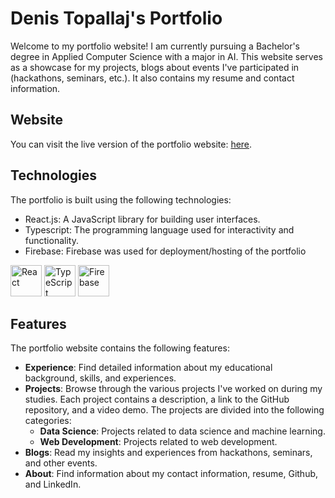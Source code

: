 # Denis Topallaj's Portfolio

Welcome to my portfolio website! I am currently pursuing a Bachelor's degree in Applied Computer Science with a major in AI. This website serves as a showcase for my projects, blogs about events I've participated in (hackathons, seminars, etc.). It also contains my resume and contact information.

## Website

You can visit the live version of the portfolio website: [here](https://denis-topallaj-portfolio.web.app/).

## Technologies

The portfolio is built using the following technologies:

- React.js: A JavaScript library for building user interfaces.
- Typescript: The programming language used for interactivity and functionality.
- Firebase: Firebase was used for deployment/hosting of the portfolio

<img src="https://cdn.jsdelivr.net/gh/devicons/devicon/icons/react/react-original-wordmark.svg" title="React" height="50px"/>
<img src="https://cdn.jsdelivr.net/gh/devicons/devicon/icons/typescript/typescript-original.svg" title="TypeScript" height="50px"/>
<img src="https://cdn.jsdelivr.net/gh/devicons/devicon/icons/firebase/firebase-plain-wordmark.svg" title="Firebase" height="50px"/>

## Features

The portfolio website contains the following features:

- **Experience**: Find detailed information about my educational background, skills, and experiences.
- **Projects**: Browse through the various projects I've worked on during my studies. Each project contains a description, a link to the GitHub repository, and a video demo. The projects are divided into the following categories:
  - **Data Science**: Projects related to data science and machine learning.
  - **Web Development**: Projects related to web development.
- **Blogs**: Read my insights and experiences from hackathons, seminars, and other events.
- **About**: Find information about my contact information, resume, Github, and LinkedIn.
